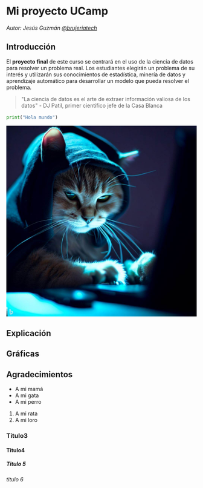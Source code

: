﻿# Mi proyecto UCamp

*Autor: Jesús Guzmán [@brujeriatech](https://www.instagram.com/brujeriatech/)*

## Introducción

El **proyecto final** de este curso se centrará en el uso de la ciencia de datos para resolver un problema real. Los estudiantes elegirán un problema de su interés y utilizarán sus conocimientos de estadística, minería de datos y aprendizaje automático para desarrollar un modelo que pueda resolver el problema.

>"La ciencia de datos es el arte de extraer información valiosa de los datos" - DJ Patil, primer científico jefe de la Casa Blanca

```Python
print("Hola mundo")
```

![Gato hacker](imgs/gato_hacker.jpeg)

## Explicación

## Gráficas

## Agradecimientos
- A mi mamá
- A mi gata
- A mi perro

1. A mi rata
2. A mi loro

### Titulo3
#### Titulo4
##### Titulo 5
###### titulo 6
